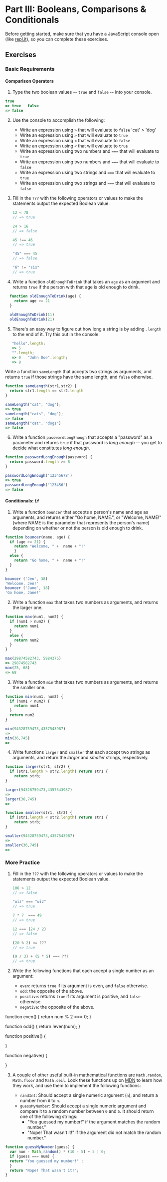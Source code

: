 # Part III: Booleans, Comparisons & Conditionals

Before getting started, make sure that you have a JavaScript console open (like <a href="http://www.repl.it/languages/javascript" target="_blank">repl.it</a>), so you can complete these exercises.

## Exercises

### Basic Requirements

#### Comparison Operators

1. Type the two boolean values -- `true` and `false` -- into your console.
```js
true
=> true   false
=> false
```
2. Use the console to accomplish the following:

    + Write an expression using `>` that will evaluate to `false`
    'cat' > 'dog'
    + Write an expression using `>` that will evaluate to `true`
    + Write an expression using `<` that will evaluate to `false`
    + Write an expression using `<` that will evaluate to `true`
    + Write an expression using two numbers and `===` that will evaluate to `true`
    + Write an expression using two numbers and `===` that will evaluate to `false`
    + Write an expression using two strings and `===` that will evaluate to `true`
    + Write an expression using two strings and `===` that will evaluate to `false`

3. Fill in the `???` with the following operators or values to make the statements
   output the expected Boolean value.

   ```js
   12 < 78
   // => true

   24 > 16
   // => false

   45 !== 46
   // => true

   "45" === 45
   // => false

   "6" != "six"
   // => true
   ```

4. Write a function `oldEnoughToDrink` that takes an `age` as an argument and
   returns `true` if the person with that age is old enough to drink.
 ```  js
   function oldEnoughToDrink(age) {
     return age >= 21
   }
   
   oldEnoughToDrink(11)
   oldEnoughToDrink(21)
```

5. There's an easy way to figure out how long a string is by adding `.length` to
   the end of it. Try this out in the console:
```js
   "hello".length;
   => 5   
   "".length;
   => 0   "John Doe".length;
   => 8
 ```

  Write a function `sameLength` that accepts two strings as arguments, and
  returns `true` if those strings have the same length, and `false` otherwise.
```js
function sameLength(str1,str2) {
  return str1.length == str2.length 
}

sameLength("cat", "dog");
=> true   
sameLength("cats", "dog");
=> false
sameLength("cat", "dogs")
=> false
```

6. Write a function `passwordLongEnough` that accepts a "password" as a
   parameter and returns `true` if that password is *long enough* -- you get to
   decide what constitutes *long enough*.

```js
function passwordLongEnough(password) {
  return password.length >= 8
}

passwordLongEnough('12345678')
=> true   
passwordLongEnough('123456')
=> false   
```

#### Conditionals: `if`

1. Write a function `bouncer` that accepts a person's name and age as arguments,
   and returns either "Go home, NAME.", or "Welcome, NAME!" (where NAME is the
   parameter that represents the person's name) depending on whether or not the
   person is old enough to drink.
```js
function bouncer(name, age) {
  if (age >= 21) {
    return "Welcome, " +  name + "!"
    }
  else {
    return "Go home, " +  name + "!"
  }
}

bouncer ('Jen', 38)  
'Welcome, Jen!'  
bouncer ('Jane', 18)  
'Go home, Jane!'
```

2. Write a function `max` that takes two numbers as arguments, and returns the
   larger one.

```js
function max(num1, num2) {
  if (num1 > num2) {
    return num1
  }
  else {
    return num2
  }
}

max(29874582743, 5984375)  
=> 29874582743  
max(25, 68)  
=> 68
```

3. Write a function `min` that takes two numbers as arguments, and returns the
   smaller one.

```js
function min(num1, num2) {
  if (num1 < num2) {
    return num1
  }
  return num2
}

min(94328759473,4357543987)  
=> 
min(36,745)  
=> 
```

4. Write functions `larger` and `smaller` that each accept two strings as
   arguments, and return the *larger* and *smaller* strings, respectively.

```js
function larger(str1, str2) {
  if (str1.length > str2.length) return str1 {
    return strb;
}

larger(94328759473,4357543987)  
=> 
larger(36,745)  
=> 

function smaller(str1, str2) {
  if (str1.length < str2.length) return str1 {
    return strb;
}

smaller(94328759473,4357543987)  
=> 
smaller(36,745)  
=> 
```

### More Practice

1. Fill in the `???` with the following operators or values to make the statements
   output the expected Boolean value.

   ```js
   106 > 12
   // => false

   "wiz" === "wiz"
   // => true

   7 * 7  === 49
   // => true

   12 === (24 / 2)
   // => false

   (20 % 2) <= ???
   // => true

   (9 / 3) + (5 * 5) === ???
   // => true
   ```

2. Write the following functions that each accept a single number as an
   argument:

    + `even`: returns `true` if its argument is even, and `false` otherwise.
    + `odd`: the opposite of the above.
    + `positive`: returns `true` if its argument is positive, and `false` otherwise.
    + `negative`: the opposite of the above.
    
function even() {
  return num % 2 === 0;
}

function odd() {
  return !even(num);
}

function positive() {
    
}

function negative() {
    
}

3. A couple of other useful built-in mathematical functions are `Math.random`,
   `Math.floor` and `Math.ceil`. Look these functions up on
   [MDN](https://developer.mozilla.org/en-US/docs/Web/JavaScript/Reference/Global_Objects/Math)
   to learn how they work, and use them to implement the following functions:

   + `randInt`: Should accept a single numeric argument (`n`), and return a
     number from `0` to `n`.
   + `guessMyNumber`: Should accept a single numeric argument and compare it to
     a random number between `0` and `5`. It should return one of the following
     strings:
     - "You guessed my number!" if the argument matches the random number."
     - "Nope! That wasn't it!" if the argument did not match the random number."
```js
function guessMyNumber(guess) {
  var nun - Math,random() * (10 - 5) + 5 | 0;
  if (guess === num) {
  return "You guessed my number!" ;
  }
  return "Nope! That wasn't it!";
}
```


